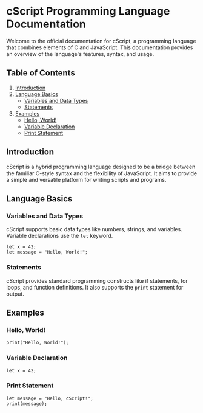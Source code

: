 # cScript Programming Language Documentation

Welcome to the official documentation for cScript, a programming language that combines elements of C and JavaScript. This documentation provides an overview of the language's features, syntax, and usage.

## Table of Contents

1. [Introduction](#introduction)
2. [Language Basics](#language-basics)
   - [Variables and Data Types](#variables-and-data-types)
   - [Statements](#statements)
3. [Examples](#examples)
   - [Hello, World!](#hello-world)
   - [Variable Declaration](#variable-declaration)
   - [Print Statement](#print-statement)

## Introduction

cScript is a hybrid programming language designed to be a bridge between the familiar C-style syntax and the flexibility of JavaScript. It aims to provide a simple and versatile platform for writing scripts and programs.

## Language Basics

### Variables and Data Types

cScript supports basic data types like numbers, strings, and variables. Variable declarations use the `let` keyword.

```cscript
let x = 42;
let message = "Hello, World!";
```

### Statements

cScript provides standard programming constructs like if statements, for loops, and function definitions. It also supports the `print` statement for output.

## Examples

### Hello, World!

```cscript
print("Hello, World!");
```

### Variable Declaration

```cscript
let x = 42;
```

### Print Statement

```cscript
let message = "Hello, cScript!";
print(message);
```
